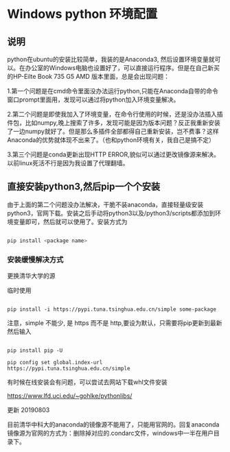 #   Windows python 环境配置





## 说明



python在ubuntu的安装比较简单，我装的是Anaconda3, 然后设置环境变量就可以。在办公室的Windows电脑也设置好了，可以直接运行程序。但是在自己新买的HP-Eilte Book 735 G5  AMD 版本里面，总是会出现问题：  

1.第一个问题是在cmd命令里面没办法运行python,只能在Anaconda自带的命令窗口prompt里面用，发现可以通过将python加入环境变量解决。



2.第二个问题是即使我加入了环境变量，在命令行使用的时候，还是没办法插入插件包，比如numpy,晚上搜索了许多，发现可能是因为版本问题？反正我重新安装了一边numpy就好了。但是那么多插件全部都得自己重新安装，岂不费事？这样Anaconda的优势就体现不出来了。（也和python环境有关，我自己是搞不定）



3.第三个问题是conda更新出现HTTP ERROR,貌似可以通过更改镜像源来解决。以前linux死活不行是因为我设置了代理翻墙。



## 直接安装python3,然后pip一个个安装

由于上面的第二个问题没办法解决，干脆不装anaconda，直接轻量级安装python3，官网下载。安装之后手动将python3以及/python3/scripts都添加到环境变量即可，然后就可以使用了。安装方式为



```bash

pip install <package name>

```







### 安装缓慢解决方式

更换清华大学的源

临时使用

```

pip install -i https://pypi.tuna.tsinghua.edu.cn/simple some-package

```

注意，simple 不能少, 是 https 而不是 http,要设为默认，只需要将pip更新到最新然后输入

```

pip install pip -U

pip config set global.index-url https://pypi.tuna.tsinghua.edu.cn/simple

```



有时候在线安装会有问题，可以尝试去网站下载whl文件安装



https://www.lfd.uci.edu/~gohlke/pythonlibs/







更新 20190803



目前清华中科大的anaconda的镜像源不能用了，只能用官网的。回复anaconda镜像源为官网的方式为：删除掉对应的.condarc文件，windows中一半在用户目录下。
